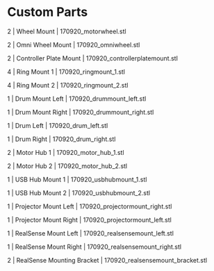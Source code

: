 # Custom Parts

2 | Wheel Mount | 170920_motorwheel.stl

2 | Omni Wheel Mount | 170920_omniwheel.stl

2 | Controller Plate Mount | 170920_controllerplatemount.stl

4 | Ring Mount 1 | 170920_ringmount_1.stl

4 | Ring Mount 2 | 170920_ringmount_2.stl

1 | Drum Mount Left | 170920_drummount_left.stl

1 | Drum Mount Right | 170920_drummount_right.stl

1 | Drum Left | 170920_drum_left.stl

1 | Drum Right | 170920_drum_right.stl

2 | Motor Hub 1 | 170920_motor_hub_1.stl
 
2 | Motor Hub 2 | 170920_motor_hub_2.stl

1 | USB Hub Mount 1 | 170920_usbhubmount_1.stl

1 | USB Hub Mount 2 | 170920_usbhubmount_2.stl

1 | Projector Mount Left | 170920_projectormount_right.stl

1 | Projector Mount Right | 170920_projectormount_left.stl

1 | RealSense Mount Left | 170920_realsensemount_left.stl

1 | RealSense Mount Right | 170920_realsensemount_right.stl

2 | RealSense Mounting Bracket | 170920_realsensemount_bracket.stl 	
 

